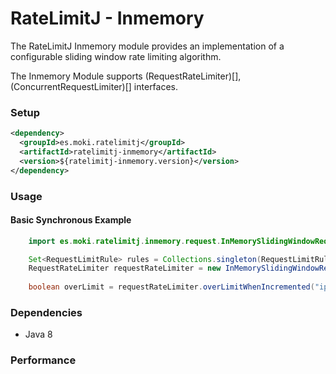 RateLimitJ - Inmemory
==================

The RateLimitJ Inmemory module provides an implementation of a configurable sliding window rate limiting algorithm.

The Inmemory Module supports (RequestRateLimiter)[], (ConcurrentRequestLimiter)[] interfaces.
 

### Setup

```xml
<dependency>
  <groupId>es.moki.ratelimitj</groupId>
  <artifactId>ratelimitj-inmemory</artifactId>
  <version>${ratelimitj-inmemory.version}</version>
</dependency>
```
 
### Usage

#### Basic Synchronous Example
```java
    import es.moki.ratelimitj.inmemory.request.InMemorySlidingWindowRequestRateLimiter;

    Set<RequestLimitRule> rules = Collections.singleton(RequestLimitRule.of(1, TimeUnit.MINUTES, 50)); // 50 request per minute, per key
    RequestRateLimiter requestRateLimiter = new InMemorySlidingWindowRequestRateLimiter(rules);
    
    boolean overLimit = requestRateLimiter.overLimitWhenIncremented("ip:127.0.0.2");
```

### Dependencies

* Java 8

### Performance 

